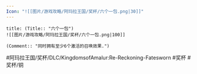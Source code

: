 ```yaml
---
Icon: "![[图片/游戏攻略/阿玛拉王国/奖杯/六个一包.png|30]]"
---
```

```ad-common-bronze-trophy
title: (Title:: "六个一包")
![[图片/游戏攻略/阿玛拉王国/奖杯/六个一包.png|100]]

(Comment:: "同时拥有至少6个激活的召唤效果.")
```

#阿玛拉王国/奖杯/DLC/KingdomsofAmalur:Re-Reckoning-Fatesworn #奖杯 #奖杯/铜
